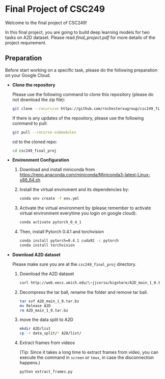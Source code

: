 # Final Project of CSC249
Welcome to the final project of CSC249!

In this final project, you are going to build deep learning models for two tasks on A2D dataset. Please read *final_project.pdf* for more details of the project requirement.



## Preparation

Before start working on a specific task, please do the following preparation on your Google Cloud.

- **Clone the repository**

  Please use the following command to clone this repository (please do not download the zip file):

  ```bash
  git clone --recursive https://github.com/rochesterxugroup/csc249_final_proj.git
  ```

  If there is any updates of the repository, please use the following command to pull:

  ```bash
  git pull --recurse-submodules
  ```

  cd to the cloned repo:

  ```bash
  cd csc249_final_proj
  ```

- **Environment Configuration**

  1. Download and install miniconda from https://repo.anaconda.com/miniconda/Miniconda3-latest-Linux-x86_64.sh

  2. Install the virtual enviroment and its dependencies by:

     ```bash
     conda env create -f env.yml
     ```

  3. Activate the virtual environment by (please remember to activate virtual environment everytime you login on google cloud):

     ```bash
     conda activate pytorch_0_4_1
     ```

  4. Then, install Pytorch 0.4.1 and torchvision

     ```bash
     conda install pytorch=0.4.1 cuda92 -c pytorch
     conda install torchvision
     ```

- **Download A2D dataset**

  Please make sure you are at the `csc249_final_proj` directory.

  1. Download the A2D dataset

     ```bash
     curl http://web.eecs.umich.edu/\~jjcorso/bigshare/A2D_main_1_0.tar.bz --output A2D_main_1_0.tar.bz
     ```

  2. Decompress the tar ball, rename the folder and remove tar ball.

     ```bash
     tar xvf A2D_main_1_0.tar.bz
     mv Release A2D
     rm A2D_main_1_0.tar.bz
     ```

  3. move the data split to A2D

     ```bash
     mkdir A2D/list
     cp -r data_split/* A2D/list/
     ```

  4. Extract frames from videos

     (Tip: Since it takes a long time to extract frames from video, you can execute the command in  `screen` or `tmux`, in case the disconnection happens.)

     ```bash
     python extract_frames.py
     ```


